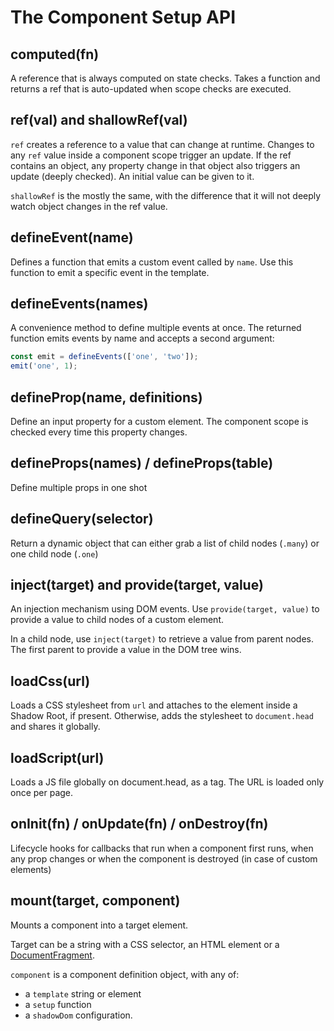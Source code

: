 # The Component Setup API

## computed(fn)

A reference that is always computed on state checks. Takes a function and returns a ref that is auto-updated when scope checks are executed.

## ref(val) and shallowRef(val)

`ref` creates a reference to a value that can change at runtime. Changes to any `ref` value inside a component scope trigger an update.
If the ref contains an object, any property change in that object also triggers an update (deeply checked).
An initial value can be given to it.

`shallowRef` is the mostly the same, with the difference that it will not deeply watch object changes in the ref value.

## defineEvent(name)

Defines a function that emits a custom event called by `name`. Use this function to emit a specific event in the template.

## defineEvents(names)

A convenience method to define multiple events at once. The returned function emits events by name and accepts a second argument:

```ts
const emit = defineEvents(['one', 'two']);
emit('one', 1);
```

## defineProp(name, definitions)

Define an input property for a custom element.
The component scope is checked every time this property changes.

## defineProps(names) / defineProps(table)

Define multiple props in one shot

## defineQuery(selector)

Return a dynamic object that can either grab a list of child nodes (`.many`) or one child node (`.one`)

## inject(target) and provide(target, value)

An injection mechanism using DOM events. Use `provide(target, value)` to provide a value to child nodes of a custom element.

In a child node, use `inject(target)` to retrieve a value from parent nodes. The first parent to provide a value in the DOM tree wins.

## loadCss(url)

Loads a CSS stylesheet from `url` and attaches to the element inside a Shadow Root, if present.
Otherwise, adds the stylesheet to `document.head` and shares it globally.

## loadScript(url)

Loads a JS file globally on document.head, as a tag.
The URL is loaded only once per page.

## onInit(fn) / onUpdate(fn) / onDestroy(fn)

Lifecycle hooks for callbacks that run when a component first runs, when any prop changes or when the component is destroyed (in case of custom elements)

## mount(target, component)

Mounts a component into a target element.

Target can be a string with a CSS selector, an HTML element or a [DocumentFragment](https://developer.mozilla.org/en-US/docs/Web/API/DocumentFragment).

`component` is a component definition object, with any of:

- a `template` string or element
- a `setup` function
- a `shadowDom` configuration.
